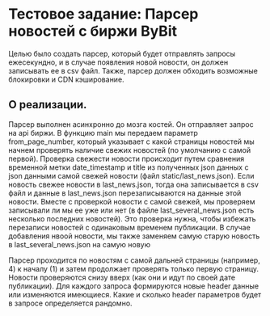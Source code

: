 <html>
<body>
    <h1>Тестовое задание: Парсер новостей с биржи ByBit</h1>
    <p>Целью было создать парсер, который будет отправлять запросы ежесекундно, и в случае появления новой новости, он должен записывать ее в csv файл. Также, парсер должен обходить возможные блокировки и CDN кэширование.</p>
    <h2>О реализации.</h2>
    <p>Парсер выполнен асинхронно до мозга костей. Он отправляет запрос на api биржи. В функцию main мы передаем параметр from_page_number, который указывает с какой страницы новостей мы начнем проверять наличие свежих новостей (по умолчанию с самой первой). Проверка свежести новости происходит путем сравнения временной метки date_timestamp и title из полученных json данных с json данными самой свежей новости (файл static/last_news.json). Если новость свежее новости в last_news.json, тогда она записывается в csv файл и данные в last_news.json перезаписываются на данные этой новости. Вместе с проверкой новости с самой свежей, мы проверяем записывали ли мы ее уже или нет (в файле last_several_news.json есть несколько последних новостей). Это проверка нужна, чтобы избежать перезаписи новостей с одинаковым временем публикации. В случае добавления нвоой новости, мы также заменяем самую старую новость в last_several_news.json на самую новую</p>
    <p>Парсер проходится по новостям с самой дальней страницы (например, 4) к началу (1) и затем продолжает проверять только первую страницу. Новости проверяются снизу вверх (как они и идут по своей дате публикации). Для каждого запроса формируются новые header данные или изменяются имеющиеся. Какие и сколько header параметров будет в запросе определяется рандомно.</p>
</body>
</html>
